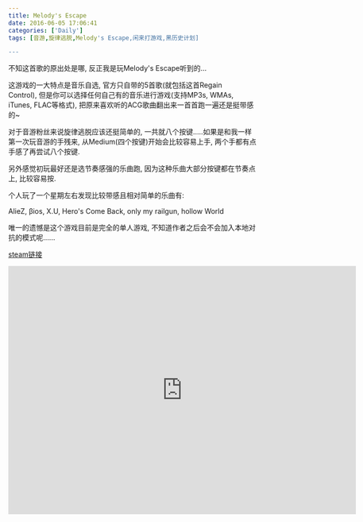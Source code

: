 ```yaml
---
title: Melody's Escape
date: 2016-06-05 17:06:41
categories: ['Daily']
tags: [音游,旋律逃脱,Melody's Escape,闲来打游戏,黑历史计划]

---
```

不知这首歌的原出处是哪, 反正我是玩Melody's Escape听到的...  

这游戏的一大特点是音乐自选, 官方只自带的5首歌(就包括这首Regain Control), 但是你可以选择任何自己有的音乐进行游戏(支持MP3s, WMAs, iTunes, FLAC等格式), 把原来喜欢听的ACG歌曲翻出来一首首跑一遍还是挺带感的~

对于音游粉丝来说旋律逃脱应该还挺简单的, 一共就八个按键.....如果是和我一样第一次玩音游的手残来, 从Medium(四个按键)开始会比较容易上手, 两个手都有点手感了再尝试八个按键.

另外感觉初玩最好还是选节奏感强的乐曲跑, 因为这种乐曲大部分按键都在节奏点上, 比较容易按.  

个人玩了一个星期左右发现比较带感且相对简单的乐曲有:

AlieZ, βios, X.U, Hero's Come Back, only my railgun, hollow World  

唯一的遗憾是这个游戏目前是完全的单人游戏, 不知道作者之后会不会加入本地对抗的模式呢......

[steam链接](https://store.steampowered.com/app/270210/Melodys_Escape/)
<iframe src="https://media.st.dl.bscstorage.net/steam/apps/256664362/movie480.webm?t=1463677466" width="700" height="500" scrolling="no" border="0" frameborder="no" framespacing="0" allowfullscreen="true"> </iframe>